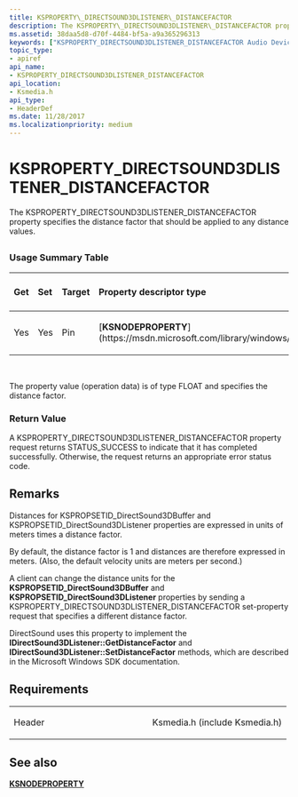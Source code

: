 ```yaml
---
title: KSPROPERTY\_DIRECTSOUND3DLISTENER\_DISTANCEFACTOR
description: The KSPROPERTY\_DIRECTSOUND3DLISTENER\_DISTANCEFACTOR property specifies the distance factor that should be applied to any distance values.
ms.assetid: 38daa5d8-d70f-4484-bf5a-a9a365296313
keywords: ["KSPROPERTY_DIRECTSOUND3DLISTENER_DISTANCEFACTOR Audio Devices"]
topic_type:
- apiref
api_name:
- KSPROPERTY_DIRECTSOUND3DLISTENER_DISTANCEFACTOR
api_location:
- Ksmedia.h
api_type:
- HeaderDef
ms.date: 11/28/2017
ms.localizationpriority: medium
---
```


# KSPROPERTY\_DIRECTSOUND3DLISTENER\_DISTANCEFACTOR


The KSPROPERTY\_DIRECTSOUND3DLISTENER\_DISTANCEFACTOR property specifies the distance factor that should be applied to any distance values.

## <span id="ddk_ksproperty_directsound3dlistener_distancefactor_ks"></span><span id="DDK_KSPROPERTY_DIRECTSOUND3DLISTENER_DISTANCEFACTOR_KS"></span>


### <span id="Usage_Summary_Table"></span><span id="usage_summary_table"></span><span id="USAGE_SUMMARY_TABLE"></span>Usage Summary Table

<table>
<colgroup>
<col width="20%" />
<col width="20%" />
<col width="20%" />
<col width="20%" />
<col width="20%" />
</colgroup>
<thead>
<tr class="header">
<th align="left">Get</th>
<th align="left">Set</th>
<th align="left">Target</th>
<th align="left">Property descriptor type</th>
<th align="left">Property value type</th>
</tr>
</thead>
<tbody>
<tr class="odd">
<td align="left"><p>Yes</p></td>
<td align="left"><p>Yes</p></td>
<td align="left"><p>Pin</p></td>
<td align="left"><p>[<strong>KSNODEPROPERTY</strong>](https://msdn.microsoft.com/library/windows/hardware/ff537143)</p></td>
<td align="left"><p>FLOAT</p></td>
</tr>
</tbody>
</table>

 

The property value (operation data) is of type FLOAT and specifies the distance factor.

### <span id="Return_Value"></span><span id="return_value"></span><span id="RETURN_VALUE"></span>Return Value

A KSPROPERTY\_DIRECTSOUND3DLISTENER\_DISTANCEFACTOR property request returns STATUS\_SUCCESS to indicate that it has completed successfully. Otherwise, the request returns an appropriate error status code.

Remarks
-------

Distances for KSPROPSETID\_DirectSound3DBuffer and KSPROPSETID\_DirectSound3DListener properties are expressed in units of meters times a distance factor.

By default, the distance factor is 1 and distances are therefore expressed in meters. (Also, the default velocity units are meters per second.)

A client can change the distance units for the **KSPROPSETID\_DirectSound3DBuffer** and **KSPROPSETID\_DirectSound3DListener** properties by sending a KSPROPERTY\_DIRECTSOUND3DLISTENER\_DISTANCEFACTOR set-property request that specifies a different distance factor.

DirectSound uses this property to implement the **IDirectSound3DListener::GetDistanceFactor** and **IDirectSound3DListener::SetDistanceFactor** methods, which are described in the Microsoft Windows SDK documentation.

Requirements
------------

<table>
<colgroup>
<col width="50%" />
<col width="50%" />
</colgroup>
<tbody>
<tr class="odd">
<td align="left"><p>Header</p></td>
<td align="left">Ksmedia.h (include Ksmedia.h)</td>
</tr>
</tbody>
</table>

## <span id="see_also"></span>See also


[**KSNODEPROPERTY**](https://msdn.microsoft.com/library/windows/hardware/ff537143)

 

 






